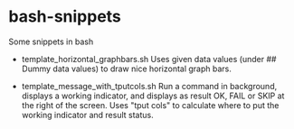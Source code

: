 # bash-snippets
Some snippets in bash

- template_horizontal_graphbars.sh
Uses given data values (under ## Dummy data values) to draw nice horizontal graph bars.

- template_message_with_tputcols.sh
Run a command in background, displays a working indicator, and displays as result OK, FAIL or SKIP at the right of the screen.
Uses "tput cols" to calculate where to put the working indicator and result status.

